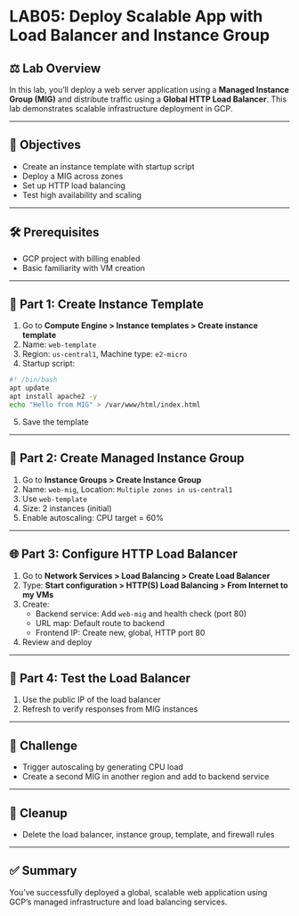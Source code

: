 # LAB05: Deploy Scalable App with Load Balancer and Instance Group

## ⚖️ Lab Overview

In this lab, you’ll deploy a web server application using a **Managed Instance Group (MIG)** and distribute traffic using a **Global HTTP Load Balancer**. This lab demonstrates scalable infrastructure deployment in GCP.

---

## 🎯 Objectives

- Create an instance template with startup script
- Deploy a MIG across zones
- Set up HTTP load balancing
- Test high availability and scaling

---

## 🛠️ Prerequisites

- GCP project with billing enabled
- Basic familiarity with VM creation

---

## 🧱 Part 1: Create Instance Template

1. Go to **Compute Engine > Instance templates > Create instance template**
2. Name: `web-template`
3. Region: `us-central1`, Machine type: `e2-micro`
4. Startup script:
```bash
#! /bin/bash
apt update
apt install apache2 -y
echo "Hello from MIG" > /var/www/html/index.html
```
5. Save the template

---

## 🧩 Part 2: Create Managed Instance Group

1. Go to **Instance Groups > Create Instance Group**
2. Name: `web-mig`, Location: `Multiple zones in us-central1`
3. Use `web-template`
4. Size: 2 instances (initial)
5. Enable autoscaling: CPU target = 60%

---

## 🌐 Part 3: Configure HTTP Load Balancer

1. Go to **Network Services > Load Balancing > Create Load Balancer**
2. Type: **Start configuration > HTTP(S) Load Balancing > From Internet to my VMs**
3. Create:
   - Backend service: Add `web-mig` and health check (port 80)
   - URL map: Default route to backend
   - Frontend IP: Create new, global, HTTP port 80
4. Review and deploy

---

## 🔎 Part 4: Test the Load Balancer

1. Use the public IP of the load balancer
2. Refresh to verify responses from MIG instances

---

## 🧪 Challenge

- Trigger autoscaling by generating CPU load
- Create a second MIG in another region and add to backend service

---

## 🧹 Cleanup

- Delete the load balancer, instance group, template, and firewall rules

---

## ✅ Summary

You’ve successfully deployed a global, scalable web application using GCP’s managed infrastructure and load balancing services.